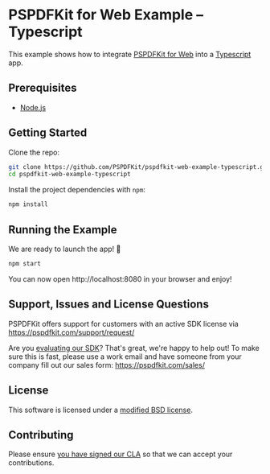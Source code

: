 # PSPDFKit for Web Example – Typescript

This example shows how to integrate [PSPDFKit for Web](https://pspdfkit.com/web/) into a [Typescript](https://www.typescriptlang.org) app.

## Prerequisites

- [Node.js](http://nodejs.org/)

## Getting Started

Clone the repo:

```bash
git clone https://github.com/PSPDFKit/pspdfkit-web-example-typescript.git
cd pspdfkit-web-example-typescript
```

Install the project dependencies with `npm`:

```bash
npm install
```

## Running the Example

We are ready to launch the app! 🎉

```bash
npm start
```

You can now open http://localhost:8080 in your browser and enjoy!

## Support, Issues and License Questions

PSPDFKit offers support for customers with an active SDK license via https://pspdfkit.com/support/request/

Are you [evaluating our SDK](https://pspdfkit.com/try/)? That's great, we're happy to help out! To make sure this is fast, please use a work email and have someone from your company fill out our sales form: https://pspdfkit.com/sales/

## License

This software is licensed under a [modified BSD license](LICENSE).

## Contributing

Please ensure
[you have signed our CLA](https://pspdfkit.com/guides/web/current/miscellaneous/contributing/) so that we can
accept your contributions.
